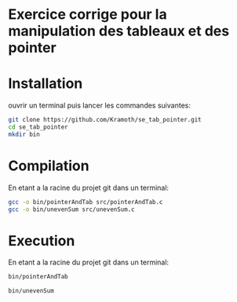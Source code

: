 # Exercice corrige pour la manipulation des tableaux et des pointer


# Installation

ouvrir un terminal puis lancer les commandes suivantes:

```sh
git clone https://github.com/Kramoth/se_tab_pointer.git
cd se_tab_pointer
mkdir bin
```

# Compilation
En etant a la racine du projet git dans un terminal:

```sh
gcc -o bin/pointerAndTab src/pointerAndTab.c
gcc -o bin/unevenSum src/unevenSum.c
```

# Execution 
En etant a la racine du projet git dans un terminal:
```sh
bin/pointerAndTab
```

```sh
bin/unevenSum
```